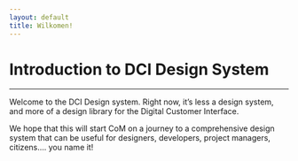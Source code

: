 ```yaml
---
layout: default
title: Wilkomen!
---
```

# Introduction to DCI Design System
***

Welcome to the DCI Design system. Right now, it’s less a design system, and more of a design library for the Digital Customer Interface. 

We hope that this will start CoM on a journey to a comprehensive design system that can be useful for designers, developers, project managers, citizens…. you name it!

